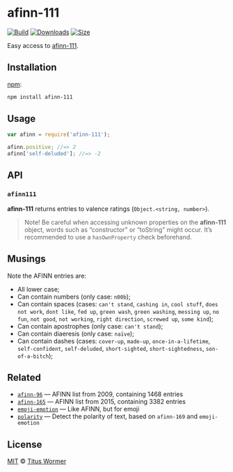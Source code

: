 # afinn-111

[![Build][build-badge]][build]
[![Downloads][downloads-badge]][downloads]
[![Size][size-badge]][size]

Easy access to [afinn-111][afinn111].

## Installation

[npm][]:

```bash
npm install afinn-111
```

## Usage

```js
var afinn = require('afinn-111');

afinn.positive; //=> 2
afinn['self-deluded']; //=> -2
```

## API

### `afinn111`

**afinn-111** returns entries to valence ratings (`Object.<string, number>`).

> Note!  Be careful when accessing unknown properties on the
> **afinn-111** object, words such as “constructor” or “toString”
> might occur.  It’s recommended to use a `hasOwnProperty` check
> beforehand.

## Musings

Note the AFINN entries are:

*   All lower case;
*   Can contain numbers (only case: `n00b`);
*   Can contain spaces (cases: `can't stand`, `cashing in`,
    `cool stuff`, `does not work`, `dont like`, `fed up`, `green wash`,
    `green washing`, `messing up`, `no fun`, `not good`, `not working`,
    `right direction`, `screwed up`, `some kind`);
*   Can contain apostrophes (only case: `can't stand`);
*   Can contain diaeresis (only case: `naïve`);
*   Can contain dashes (cases: `cover-up`, `made-up`,
    `once-in-a-lifetime`, `self-confident`, `self-deluded`,
    `short-sighted`, `short-sightedness`, `son-of-a-bitch`);

## Related

*   [`afinn-96`](https://github.com/words/afinn-96)
    — AFINN list from 2009, containing 1468 entries
*   [`afinn-165`](https://github.com/words/afinn-165)
    — AFINN list from 2015, containing 3382 entries
*   [`emoji-emotion`](https://github.com/words/emoji-emotion)
    — Like AFINN, but for emoji
*   [`polarity`](https://github.com/words/polarity)
    — Detect the polarity of text, based on `afinn-169` and `emoji-emotion`

## License

[MIT][license] © [Titus Wormer][author]

<!-- Definitions -->

[build-badge]: https://img.shields.io/travis/words/afinn-111.svg

[build]: https://travis-ci.org/words/afinn-111

[downloads-badge]: https://img.shields.io/npm/dm/afinn-111.svg

[downloads]: https://www.npmjs.com/package/afinn-111

[size-badge]: https://img.shields.io/bundlephobia/minzip/afinn-111.svg

[size]: https://bundlephobia.com/result?p=afinn-111

[npm]: https://docs.npmjs.com/cli/install

[license]: license

[author]: https://wooorm.com

[afinn111]: https://www2.imm.dtu.dk/pubdb/views/publication_details.php?id=6010
